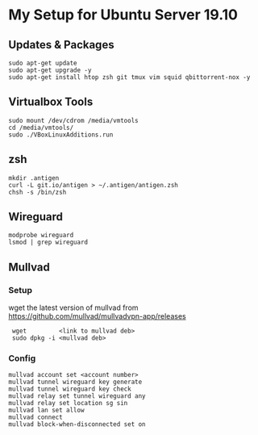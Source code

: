 # My Setup for Ubuntu Server 19.10

## Updates & Packages

    sudo apt-get update
    sudo apt-get upgrade -y
    sudo apt-get install htop zsh git tmux vim squid qbittorrent-nox -y

## Virtualbox Tools

    sudo mount /dev/cdrom /media/vmtools
    cd /media/vmtools/
    sudo ./VBoxLinuxAdditions.run


## zsh

    mkdir .antigen
    curl -L git.io/antigen > ~/.antigen/antigen.zsh
    chsh -s /bin/zsh


## Wireguard

    modprobe wireguard
    lsmod | grep wireguard

## Mullvad

### Setup

wget the latest version of mullvad from https://github.com/mullvad/mullvadvpn-app/releases

     wget         <link to mullvad deb>
     sudo dpkg -i <mullvad deb>

### Config

    mullvad account set <account number>
    mullvad tunnel wireguard key generate
    mullvad tunnel wireguard key check
    mullvad relay set tunnel wireguard any
    mullvad relay set location sg sin
    mullvad lan set allow
    mullvad connect
    mullvad block-when-disconnected set on